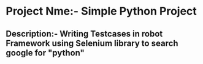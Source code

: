 # Project Nme:- Simple Python Project

## Description:- Writing Testcases in robot Framework using Selenium library to search google for "python" 
